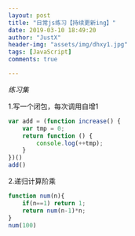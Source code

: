 ```yaml
---
layout: post
title: "日常js练习【持续更新ing】"
date: 2019-03-10 18:49:20
author: "JustX"
header-img: "assets/img/dhxy1.jpg"
tags: [JavaScript]
comments: true

---
```


<em>练习集</em>

1.写一个闭包，每次调用自增1

```js
var add = (function increase() {
    var tmp = 0;
    return function () {
        console.log(++tmp);
    }
})()
add()
```

2.递归计算阶乘

```js
function num(n){
    if(n==1) return 1;
    return num(n-1)*n;
}
num(100)
```

